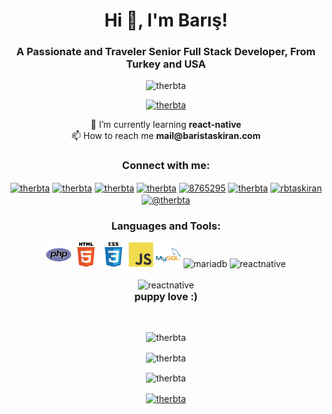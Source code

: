 
<h1 align="center">Hi 👋, I'm Barış!</h1>
<h3 align="center">A Passionate and Traveler Senior Full Stack Developer, From Turkey and USA</h3>

<p align="center">
  <img src="https://komarev.com/ghpvc/?username=therbta&label=Profile%20views&color=0e75b6&style=flat&show_icons=true&theme=radical" alt="therbta" />
  <div align="center"> <a href="https://twitter.com/therbta" target="blank"><img src="https://img.shields.io/twitter/follow/therbta?logo=twitter&style=for-the-badge" alt="therbta" /></a> </div>
</p>

<div align="center">
<div> 🌱 I’m currently learning <strong>react-native</strong> </div>
  <div> 📫 How to reach me <strong>mail@baristaskiran.com</strong> </div>
</div>

<div align="center">
<h3>Connect with me:</h3>
<p>
<a href="https://codepen.io/therbta" target="blank"><img align="center" src="https://cdn.jsdelivr.net/npm/simple-icons@3.0.1/icons/codepen.svg" alt="therbta" height="30" width="40" /></a>
<a href="https://dev.to/therbta" target="blank"><img align="center" src="https://cdn.jsdelivr.net/npm/simple-icons@3.0.1/icons/dev-dot-to.svg" alt="therbta" height="30" width="40" /></a>
<a href="https://twitter.com/therbta" target="blank"><img align="center" src="https://cdn.jsdelivr.net/npm/simple-icons@3.0.1/icons/twitter.svg" alt="therbta" height="30" width="40" /></a>
<a href="https://linkedin.com/in/therbta" target="blank"><img align="center" src="https://cdn.jsdelivr.net/npm/simple-icons@3.0.1/icons/linkedin.svg" alt="therbta" height="30" width="40" /></a>
<a href="https://stackoverflow.com/users/8765295" target="blank"><img align="center" src="https://cdn.jsdelivr.net/npm/simple-icons@3.0.1/icons/stackoverflow.svg" alt="8765295" height="30" width="40" /></a>
<a href="https://codesandbox.com/therbta" target="blank"><img align="center" src="https://cdn.jsdelivr.net/npm/simple-icons@3.0.1/icons/codesandbox.svg" alt="therbta" height="30" width="40" /></a>
<a href="https://instagram.com/rbtaskiran" target="blank"><img align="center" src="https://cdn.jsdelivr.net/npm/simple-icons@3.0.1/icons/instagram.svg" alt="rbtaskiran" height="30" width="40" /></a>
<a href="https://medium.com/@therbta" target="blank"><img align="center" src="https://cdn.jsdelivr.net/npm/simple-icons@3.0.1/icons/medium.svg" alt="@therbta" height="30" width="40" /></a>
</p>

</div>

<h3 align="center">Languages and Tools:</h3>
<p align="center">
<img src="https://raw.githubusercontent.com/devicons/devicon/master/icons/php/php-original.svg" alt="php" width="40" height="40"/> <img src="https://raw.githubusercontent.com/devicons/devicon/master/icons/html5/html5-original-wordmark.svg" alt="html5" width="40" height="40"/>  <img src="https://raw.githubusercontent.com/devicons/devicon/master/icons/css3/css3-original-wordmark.svg" alt="css3" width="40" height="40"/> <img src="https://raw.githubusercontent.com/devicons/devicon/master/icons/javascript/javascript-original.svg" alt="javascript" width="40" height="40"/> <img src="https://raw.githubusercontent.com/devicons/devicon/master/icons/mysql/mysql-original-wordmark.svg" alt="mysql" width="40" height="40"/> <img src="https://www.vectorlogo.zone/logos/mariadb/mariadb-icon.svg" alt="mariadb" width="40" height="40"/> <img src="https://reactnative.dev/img/header_logo.svg" alt="reactnative" width="40" height="40"/>  <br><br><img src="https://images.lejusteweb.com/logo-asp-classic-1.svg" alt="reactnative" height=35" /><br> <font size="3"> <strong>puppy love :)</strong> </font>  </p>

<br>

<p align="center"><img align="center" src="https://github-readme-stats.vercel.app/api/top-langs?username=therbta&show_icons=true&locale=en&layout=compact" alt="therbta" /></p>

<p align="center"><img align="center" src="https://github-readme-stats.vercel.app/api?username=therbta&show_icons=true&locale=en" alt="therbta" /></p>

<p align="center">
<img align="center" src="https://github-readme-streak-stats.herokuapp.com/?user=therbta&" alt="therbta" /></p>

<p align="center">
<a href="https://www.buymeacoffee.com/therbta">
<img align="center" src="https://cdn.buymeacoffee.com/buttons/v2/default-yellow.png" height="50" width="210" alt="therbta" /></a>
</p>
